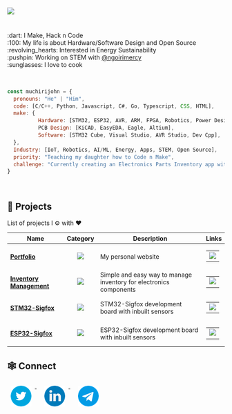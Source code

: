 <h2 align="left">
  <img src="https://readme-typing-svg.herokuapp.com/?lines=Hey+There!+👋;Here's+muchiri+john..;Nice+to+meet+you!&center=false&size=30">
</h2>
<p align="left">
  <br>:dart: I Make, Hack n Code
  <br>:100: My life is about Hardware/Software Design and Open Source
  <br>:revolving_hearts: Interested in Energy Sustainability
  <br>:pushpin: Working on STEM with <a href="https://twitter.com/ngoirimercy" target="_blank">@ngoirimercy</a>
  <br>:sunglasses: I love to cook
</p>
<br>
<p>
  
  ```javascript
  const muchirijohn = {
    pronouns: "He" | "Him",
    code: [C/C++, Python, Javascript, C#, Go, Typescript, CSS, HTML],
    make: { 
            Hardware: [STM32, ESP32, AVR, ARM, FPGA, Robotics, Power Design],
            PCB Design: [KiCAD, EasyEDA, Eagle, Altium],
            Software: [STM32 Cube, Visual Studio, AVR Studio, Dev Cpp],
    },
    Industry: [IoT, Robotics, AI/ML, Energy, Apps, STEM, Open Source],
    priority: "Teaching my daughter how to Code n Make",
    challenge: "Currently creating an Electronics Parts Inventory app with NodeJs+Electron+Semantics UI+SQlite"
  }
  ```
  <br>
</p>
<!--
<h2>Stats</h2>
<br>
<p align="left">
    <img src="https://activity-graph.herokuapp.com/graph?username=muchirijohn&theme=dracula&bg_color=00000000&color=878787&line=4c8ed9&point=00000000&area=true&hide_border=true" />     <br><br>
  <img width="48%" src="https://github-readme-stats.vercel.app/api?username=muchirijohn&custom_title=In+Data+We+Trust&show_icons=true&hide_border=true&count_private=true&bg_color=00000000&title_color=58a6fe&text_color=878787&icon_color=58a6fe&cache_seconds=1800" />
<img width="48%" src="https://github-readme-streak-stats.herokuapp.com/?user=muchirijohn&background=00000000&hide_border=true&stroke=878787&ring=4c8ed9&fire=4c8ed9&currStreakNum=878787&sideNums=878787&currStreakLabel=878787&sideLabels=878787&dates=878787" /><br></br>
</p>
-->

## 🤖 **Projects**

List of projects I ⚙️ with ❤️

| Name | Category | Description | Links |
| --- | :---: | --- | --- |
| <a href="https://github.com/muchirijohn"><b>Portfolio</b></a> | [![](https://img.shields.io/badge/💻-%20Portfolio-informational?style=flat&logoColor=white&color=3498db)]() | My personal website | <table><tr><td> [![](https://img.shields.io/badge/-🌎-informational?style=flat&logoColor=black&color=white)](https://github.com/muchirijohn)  </td></tr></table> |
| <a href="https://github.com/muchirijohn/inventory"><b>Inventory Management</b></a> | [![](https://img.shields.io/badge/📦-%20Tools-informational?style=flat&logoColor=white&color=9b59b6)]() |  Simple and easy way to manage inventory for electronics components| <table><tr><td> [![](https://img.shields.io/badge/--informational?style=flat&logo=github&logoColor=black&color=white)](https://github.com/muchirijohn/inventory) </td></tr></table> |
| <a href="https://github.com/warefab/Konnect-STM32-Sigfox"><b>STM32-Sigfox</b></a> | [![](https://img.shields.io/badge/🤖-%20IoT-informational?style=flat&logoColor=white&color=03a9fc)]() | STM32-Sigfox development board with inbuilt sensors| <table><tr><td> [![](https://img.shields.io/badge/--informational?style=flat&logo=github&logoColor=black&color=white)](https://github.com/warefab/Konnect-STM32-Sigfox) </td></tr></table> |
| <a href="https://github.com/warefab/Konnect-ESP32-Sigfox"><b>ESP32-Sigfox</b></a> | [![](https://img.shields.io/badge/🤖-%20IoT-informational?style=flat&logoColor=white&color=03a9fc)]() | ESP32-Sigfox development board with inbuilt sensors| <table><tr><td> [![](https://img.shields.io/badge/--informational?style=flat&logo=github&logoColor=black&color=white)](https://github.com/warefab/Konnect-ESP32-Sigfox) </td></tr></table> |

<!--
## 💻 Most used Languages 
 
[![Top Langs](https://github-readme-stats.vercel.app/api/top-langs/?username=muchirijohn&layout=compact&theme=tokyonight)](https://github.com/anuraghazra/github-readme-stats)
-->
## 🕸️ Connect
<p align="left">
  <a href="https://twitter.com/muchiri15john" style="margin-right: 10px">
  <img width="48px" src="https://github.com/muchirijohn/muchirijohn/blob/main/social/twitter.png" alt="Twitter" style="vertical-align:top; margin:8px" />
  </a>
  <a href="https://linkedin.com/in/muchirijohn" style="margin-right: 10px">
  <img width="48px" src="https://github.com/muchirijohn/muchirijohn/blob/main/social/linkedin.png" alt="Linkedin" style="vertical-align:top; margin:8px" />
  </a>
  <!--
  <a href="https://instagram.com/muchirijohn">
  <img src="https://raw.githubusercontent.com/klaasnicolaas/ColoredBadges/prod/svg/social/instagram.svg" alt="Instagram" style="vertical-align:top; margin:4px">
  </a>-->
  <a href="https://t.me/+P3lNMS-nthRO_TNv" style="margin-right: 10px">
  <img width="48px" src="https://github.com/muchirijohn/muchirijohn/blob/main/social/telegram.png" alt="GMail" style="vertical-align:top; margin:8px" />
  </a>
</p>

